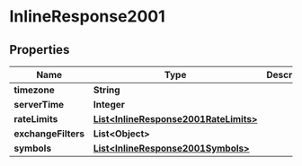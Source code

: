 # InlineResponse2001

## Properties
Name | Type | Description | Notes
------------ | ------------- | ------------- | -------------
**timezone** | **String** |  |  [optional]
**serverTime** | **Integer** |  |  [optional]
**rateLimits** | [**List&lt;InlineResponse2001RateLimits&gt;**](InlineResponse2001RateLimits.md) |  |  [optional]
**exchangeFilters** | **List&lt;Object&gt;** |  |  [optional]
**symbols** | [**List&lt;InlineResponse2001Symbols&gt;**](InlineResponse2001Symbols.md) |  |  [optional]
